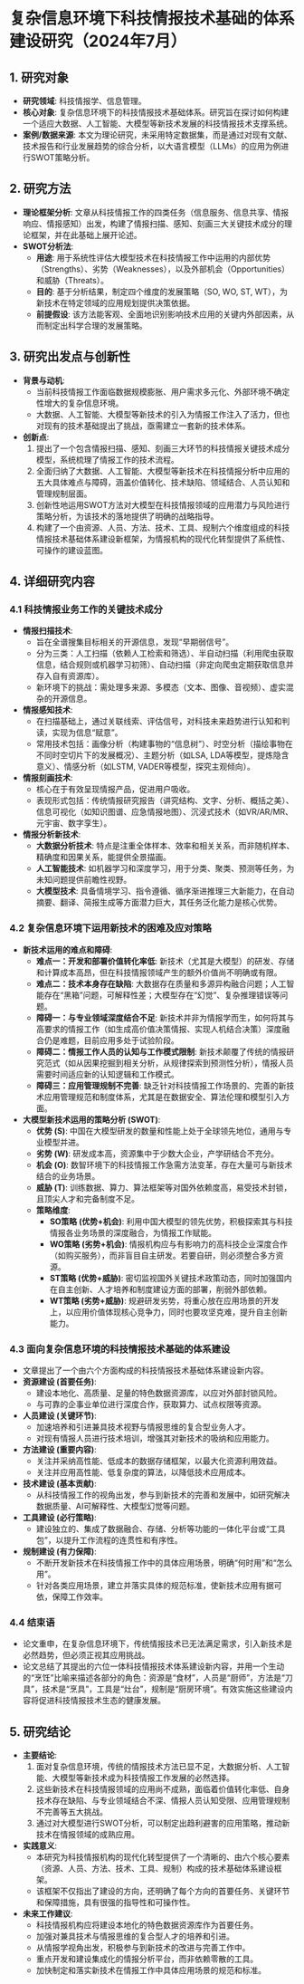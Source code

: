  # 复杂信息环境下科技情报技术基础的体系建设研究（2024年7月）

## 1. 研究对象
- **研究领域**: 科技情报学、信息管理。
- **核心对象**: 复杂信息环境下的科技情报技术基础体系。研究旨在探讨如何构建一个适应大数据、人工智能、大模型等新技术发展的科技情报技术支撑系统。
- **案例/数据来源**: 本文为理论研究，未采用特定数据集，而是通过对现有文献、技术报告和行业发展趋势的综合分析，以大语言模型（LLMs）的应用为例进行SWOT策略分析。

## 2. 研究方法
- **理论框架分析**: 文章从科技情报工作的四类任务（信息服务、信息共享、情报响应、情报感知）出发，构建了情报扫描、感知、刻画三大关键技术成分的理论框架，并在此基础上展开论述。
- **SWOT分析法**:
    - **用途**: 用于系统性评估大模型技术在科技情报工作中运用的内部优势（Strengths）、劣势（Weaknesses），以及外部机会（Opportunities）和威胁（Threats）。
    - **目的**: 基于分析结果，制定四个维度的发展策略（SO, WO, ST, WT），为新技术在特定领域的应用规划提供决策依据。
    - **前提假设**: 该方法能客观、全面地识别影响技术应用的关键内外部因素，从而制定出科学合理的发展策略。

## 3. 研究出发点与创新性
- **背景与动机**:
    - 当前科技情报工作面临数据规模膨胀、用户需求多元化、外部环境不确定性增大的复杂信息环境。
    - 大数据、人工智能、大模型等新技术的引入为情报工作注入了活力，但也对现有的技术基础提出了挑战，亟需建立一套新的技术体系。
- **创新点**:
    1. 提出了一个包含情报扫描、感知、刻画三大环节的科技情报关键技术成分模型，系统梳理了情报工作的技术流程。
    2. 全面归纳了大数据、人工智能、大模型等新技术在科技情报分析中应用的五大具体难点与障碍，涵盖价值转化、技术缺陷、领域结合、人员认知和管理规制层面。
    3. 创新性地运用SWOT方法对大模型在科技情报领域的应用潜力与风险进行策略分析，为该技术的落地提供了明确的战略指导。
    4. 构建了一个由资源、人员、方法、技术、工具、规制六个维度组成的科技情报技术基础体系建设新框架，为情报机构的现代化转型提供了系统性、可操作的建设蓝图。

## 4. 详细研究内容
### 4.1 科技情报业务工作的关键技术成分
- **情报扫描技术**:
    - 旨在全谱搜集目标相关的开源信息，发现“早期弱信号”。
    - 分为三类：人工扫描（依赖人工检索和筛选）、半自动扫描（利用爬虫获取信息，结合规则或机器学习初筛）、自动扫描（非定向爬虫定期获取信息并存入自有资源库）。
    - 新环境下的挑战：需处理多来源、多模态（文本、图像、音视频）、虚实混杂的开源信息。
- **情报感知技术**:
    - 在扫描基础上，通过关联线索、评估信号，对科技未来趋势进行认知和判读，实现为信息“赋意”。
    - 常用技术包括：画像分析（构建事物的“信息树”）、时空分析（描绘事物在不同时空切片下的发展概况）、主题分析（如LSA, LDA等模型，提炼隐含意义）、情感分析（如LSTM, VADER等模型，探究主观倾向）。
- **情报刻画技术**:
    - 核心在于有效呈现情报产品，促进用户吸收。
    - 表现形式包括：传统情报研究报告（讲究结构、文字、分析、概括之美）、信息可视化（如知识图谱、应急情报地图）、沉浸式技术（如VR/AR/MR、元宇宙、数字孪生）。
- **情报分析新技术**:
    - **大数据分析技术**: 特点是注重全体样本、效率和相关关系，而非随机样本、精确度和因果关系，能提供全景描画。
    - **人工智能技术**: 如机器学习和深度学习，用于分类、聚类、预测等任务，为未知问题提供前瞻性视野。
    - **大模型技术**: 具备情境学习、指令遵循、循序渐进推理三大新能力，在自动摘要、翻译、简报生成等方面潜力巨大，其任务泛化能力是核心优势。

### 4.2 复杂信息环境下运用新技术的困难及应对策略
- **新技术运用的难点和障碍**:
    - **难点一：开发和部署价值转化率低**: 新技术（尤其是大模型）的研发、存储和计算成本高昂，但在科技情报领域产生的额外价值尚不明确或有限。
    - **难点二：技术本身存在缺陷**: 大数据存在质量和多源异构融合问题；人工智能存在“黑箱”问题，可解释性差；大模型存在“幻觉”、复杂推理错误等问题。
    - **障碍一：与专业领域深度结合不足**: 新技术并非为情报学而生，如何将其与高要求的情报工作（如生成高价值决策情报、实现人机结合决策）深度融合仍是难题，目前应用多处于试验阶段。
    - **障碍二：情报工作人员的认知与工作模式限制**: 新技术颠覆了传统的情报研究范式（如从因果挖掘到相关分析，从规律探索到预测性分析），情报人员需要时间适应新的认知逻辑和工作模式。
    - **障碍三：应用管理规制不完善**: 缺乏针对科技情报工作场景的、完善的新技术应用管理规范和制度体系，尤其是在数据安全、算法伦理和模型引入方面。
- **大模型新技术运用的策略分析 (SWOT)**:
    - **优势 (S)**: 中国在大模型研发的数量和性能上处于全球领先地位，通用与专业模型并进。
    - **劣势 (W)**: 研发成本高，资源集中于少数大企业，产学研结合不充分。
    - **机会 (O)**: 数智环境下的科技情报工作急需方法变革，存在大量可与新技术结合的业务场景。
    - **威胁 (T)**: 训练数据、算力、算法框架等对国外依赖度高，易受技术封锁，且顶尖人才和完备制度不足。
    - **策略维度**:
        - **SO策略 (优势+机会)**: 利用中国大模型的领先优势，积极探索其与科技情报各业务场景的深度融合，为情报工作赋能。
        - **WO策略 (劣势+机会)**: 情报机构应与有影响力的高科技企业深度合作（如购买服务），而非盲目自主研发。若要自研，则必须整合多方资源。
        - **ST策略 (优势+威胁)**: 密切监视国外关键技术政策动态，同时加强国内在自主创新、人才培养和制度建设方面的部署，削弱外部依赖。
        - **WT策略 (劣势+威胁)**: 规避研发劣势，将重心放在应用场景的开发上，以应用价值体现核心竞争力，同时也要攻坚克难，提升自主创新能力。

### 4.3 面向复杂信息环境的科技情报技术基础的体系建设
- 文章提出了一个由六个方面构成的科技情报技术基础体系建设新内容。
- **资源建设 (首要任务)**:
    - 建设本地化、高质量、足量的特色数据资源库，以应对外部封锁风险。
    - 与可靠的企事业单位进行深度合作，获取算力、试点权限等资源。
- **人员建设 (关键环节)**:
    - 加速培养和引进兼具技术视野与情报思维的复合型业务人才。
    - 对现有情报人员进行技术培训，增强其对新技术的吸纳和应用能力。
- **方法建设 (重要内容)**:
    - 关注并采纳高性能、低成本的数据存储框架，以最大化资源利用效益。
    - 关注并应用高性能、低复杂度的算法，以降低技术应用成本。
- **技术建设 (基本贡献)**:
    - 从科技情报工作的视角出发，参与到新技术的完善和发展中，如研究解决数据质量、AI可解释性、大模型幻觉等问题。
- **工具建设 (必行策略)**:
    - 建设独立的、集成了数据融合、存储、分析等功能的一体化平台或“工具包”，以提升工作流程的连贯性和有序性。
- **规制建设 (有力保障)**:
    - 不断开发新技术在科技情报工作中的具体应用场景，明确“何时用”和“怎么用”。
    - 针对各类应用场景，建立并落实具体的规范标准，使新技术应用有据可依，保障工作效率。

### 4.4 结束语
- 论文重申，在复杂信息环境下，传统情报技术已无法满足需求，引入新技术是必然趋势，但必须正视其应用挑战。
- 论文总结了其提出的六位一体科技情报技术体系建设新内容，并用一个生动的“烹饪”比喻来描述各部分的角色：资源是“食材”，人员是“厨师”，方法是“刀具”，技术是“烹具”，工具是“灶台”，规制是“厨房环境”。有效实施这些建设内容将促进科技情报技术生态的健康发展。

## 5. 研究结论
- **主要结论**:
    1. 面对复杂信息环境，传统的情报技术方法已显不足，大数据分析、人工智能、大模型等新技术成为科技情报工作发展的必然选择。
    2. 这些新技术在科技情报领域的应用尚不成熟，面临着价值转化率低、自身技术存在缺陷、与专业领域结合不深、情报人员认知受限、应用管理规制不完善等五大挑战。
    3. 通过对大模型进行SWOT分析，可以制定出趋利避害的应用策略，推动新技术在情报领域的成熟应用。
- **实践意义**:
    - 本研究为科技情报机构的现代化转型提供了一个清晰的、由六个核心要素（资源、人员、方法、技术、工具、规制）构成的技术基础体系建设框架。
    - 该框架不仅指出了建设的方向，还明确了每个方向的首要任务、关键环节和保障措施，具有很强的指导性和可操作性。
- **未来工作建议**:
    - 科技情报机构应将建设本地化的特色数据资源库作为首要任务。
    - 加强对兼具技术与情报思维的复合型人才的培养和引进。
    - 从情报学视角出发，积极参与到新技术的改进与完善工作中。
    - 重点开发和建设集成化的情报分析平台，而非依赖零散的工具。
    - 加快制定和落实新技术在情报工作中具体应用场景的规范和标准。